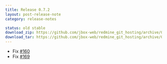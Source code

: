 ```yaml
---
title: Release 0.7.2
layout: post-release-note
category: release-notes

status: old stable
download_zip: https://github.com/jbox-web/redmine_git_hosting/archive/0.7.2.zip
download_tar: https://github.com/jbox-web/redmine_git_hosting/archive/0.7.2.tar.gz
---
```


* Fix [#160](https://github.com/jbox-web/redmine_git_hosting/issues/160)
* Fix [#169](https://github.com/jbox-web/redmine_git_hosting/issues/169)
